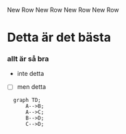 New Row
New Row
New Row
New Row
# Detta är det bästa
### allt är så bra
- inte detta
- [ ] men detta

```mermaid
  graph TD;
      A-->B;
      A-->C;
      B-->D;
      C-->D;
```

